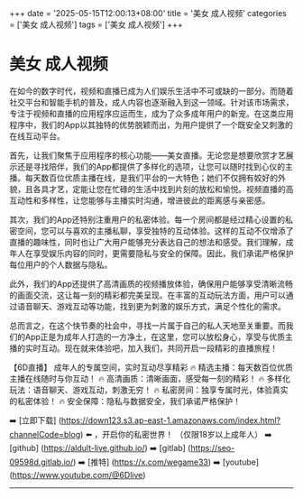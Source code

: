 +++
date = '2025-05-15T12:00:13+08:00'
title = '美女 成人视频'
categories = ['美女 成人视频']
tags = ['美女 成人视频']
+++

# 美女 成人视频

在如今的数字时代，视频和直播已成为人们娱乐生活中不可或缺的一部分。而随着社交平台和智能手机的普及，成人内容也逐渐融入到这一领域。针对该市场需求，专注于视频和直播的应用程序应运而生，成为了众多成年用户的新宠。在这类应用程序中，我们的App以其独特的优势脱颖而出，为用户提供了一个既安全又刺激的在线互动平台。

首先，让我们聚焦于应用程序的核心功能——美女直播。无论您是想要欣赏才艺展示还是寻找陪伴，我们的App都提供了多样化的选项，让您可以随时找到心仪的主播。每天数百位优质主播在线，是我们平台的一大特色；她们不仅拥有姣好的外貌，且各具才艺，定能让您在忙碌的生活中找到片刻的放松和愉悦。视频直播的高互动性和多样性，让您能够与主播实时沟通，增进彼此的距离感与亲密感。

其次，我们的App还特别注重用户的私密体验。每一个房间都是经过精心设置的私密空间，您可以与喜欢的主播私聊，享受独特的互动体验。这样的互动不仅增添了直播的趣味性，同时也让广大用户能够充分表达自己的想法和感受。我们理解，成年人在享受娱乐内容的同时，更需要隐私与安全的保障。因此，我们承诺严格保护每位用户的个人数据与隐私。

此外，我们的App还提供了高清画质的视频播放体验，确保用户能够享受清晰流畅的画面交流，这让每一刻的精彩都完美呈现。在丰富的互动玩法方面，用户可以通过语音聊天、游戏互动等功能，找到更为刺激的娱乐方式，满足个性化的需求。

总而言之，在这个快节奏的社会中，寻找一片属于自己的私人天地至关重要。而我们的App正是为成年人打造的一方净土，在这里，您可以放松身心，享受与优质主播的实时互动。现在就来体验吧，加入我们，共同开启一段精彩的直播旅程！

【6D直播】
成年人的专属空间，实时互动尽享精彩
🔥 精选主播：每天数百位优质主播在线随时与你互动！
🔥 高清画质：清晰画面，感受每一刻的精彩！
🔥 多样化玩法：语音聊天、游戏互动，刺激无穷！
🔥 私密房间：独享专属时光，体验真实的私密体验！
🔥 安全保障：隐私与数据安全，我们承诺严格保护！

➡️ [立即下载] (https://down123.s3.ap-east-1.amazonaws.com/index.html?channelCode=blog) ⬅️ ，开启你的私密世界！
（仅限18岁以上成年人）
➡️ [github] (https://aldult-live.github.io/)
➡️ [gitlab] (https://seo-09598d.gitlab.io/)
➡️ [推特] (https://x.com/wegame33)
➡️ [youtube] (https://www.youtube.com/@6Dlive)

---
